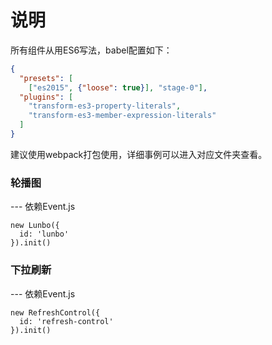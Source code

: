 # 说明
所有组件从用ES6写法，babel配置如下：
```json
{
  "presets": [
    ["es2015", {"loose": true}], "stage-0"],
  "plugins": [
    "transform-es3-property-literals",
    "transform-es3-member-expression-literals"
  ]
}
```
建议使用webpack打包使用，详细事例可以进入对应文件夹查看。

### 轮播图
--- 依赖Event.js  

    new Lunbo({
      id: 'lunbo'
    }).init()

### 下拉刷新
--- 依赖Event.js  

    new RefreshControl({
      id: 'refresh-control'
    }).init()